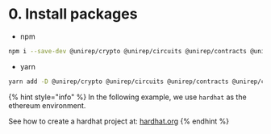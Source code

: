 # 0. Install packages

* npm

```bash
npm i --save-dev @unirep/crypto @unirep/circuits @unirep/contracts @unirep/core
```

* yarn

```bash
yarn add -D @unirep/crypto @unirep/circuits @unirep/contracts @unirep/core
```

{% hint style="info" %}
In the following example, we use `hardhat` as the ethereum environment.

See how to create a hardhat project at: [hardhat.org](https://hardhat.org/tutorial/creating-a-new-hardhat-project)
{% endhint %}
